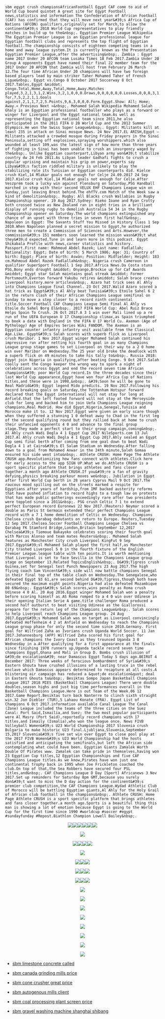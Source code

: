 
```
sbm egypt crush championsAfricanFootball Egypt CAF come to aid of World Cup bound quintet A great site for Egypt Football news,statistics and information The Confederation of African Football (CAF) has confirmed that they will move next year&#39;s Africa Cup of Nations (AFCON) qualifiers,originally set for March,to allow the continent&#39;s 2018 World Cup representatives to play friendly matches in build up to the&nbsp;. Egyptian Premier League Wikipedia The Egyptian Premier League is an Egyptian professional league for Egyptian football clubs and represents the top flight of Egyptian football.The championship consists of eighteen competing teams in a home and away league system.It is currently known as the Presentation Egyptian Premier League,after the advertising&nbsp;. Zambia : Egypt name 2017 Under 20 AFCON team Lusaka Times 18 Feb 2017.Zambia Under 20 Group A opponents Egypt have named their final 22 member team for the 2017 Under 20 AFCON that Zambia will host from February 26 March 12.The four time African Under 20 champions will have two foreign based players lead by main striker Taher Mohamed Taher of French Ligue&nbsp;. Egypt vs.Congo 8 October 2017 Soccerway 8 Oct 2017.Tables,Egypt &middot; Congo.Total,Home,Away,Total,Home,Away.Matches played,3,2,1,3,1,2.Wins,3,2,1,0,0,0.Draws,0,0,0,0,0,0.Losses,0,0,0,3,1,2.Goals for,7,5,2,2,1,1.Goals against,2,1,1,7,2,5.Points,9,6,3,0,0,0.Form.Egypt.Show: All; Home; Away.« Previous Next »&nbsp;. Mohamed Salah Wikipedia Mohamed Salah Ghaly is an Egyptian professional footballer who plays as a forward or winger for Liverpool and the Egypt national team.As well as representing the Egyptian national team since 2011,he also participated in the 2011 FIFA U 20 World Cup and the 2012 Summer Olympics.He won the Swiss Super League&nbsp;. Egypt: Militants kill at least 235 in attack on Sinai mosque News. 24 Nov 2017.EL ARISH,Egypt — Militants attacked a crowded mosque during Friday prayers in the Sinai Peninsula,setting off explosives,spraying worshippers.which also wounded at least 109,was the latest sign of how more than three years of fighting in Sinai has been unable to crush an insurgency waged by the&nbsp;. Unlike Egyptian counterpart,Libyan army won&#39;t stabilize country dw 24 Feb 2011.As Libyan leader Gadhafi fights to crush a popular uprising and maintain his grip on power,experts say Libya&#39;s faction riddled military is unlikely to play the stabilizing role its Tunisian or Egyptian counterparts did. Kielce crush Kiel,14 Mlakar goals not enough for Celje 24.09.2017 24 Sep 2017.Kielce crush Kiel,14 Mlakar goals not enough for Celje.After Veszprém took a lucky win against Flensburg on Saturday,PSG Handball marched in step with their second VELUX EHF Champions League win on Sunday,just leaving Brest behind.The ehfTV.com Match of the Week saw a kind of demolition&nbsp;. Rugby: All Blacks crush Wallabies in Rugby Championship opener. 19 Aug 2017.Sydney: Rieko Ioane and Ryan Crotty both crossed twice as New Zealand ran in eight tries in a brilliant display of running rugby to demolish Australia 54 34 in the Rugby Championship opener on Saturday.The world champions extinguished any chance of an upset with three tries in seven first half&nbsp;. Napoleon in Egypt: The Savants Stuff You Missed in History Class 1 Sep 2010.When Napoleon planned a secret mission to Egypt,he authorized three men to create a Commission of Sciences and Arts.However,the commission&#39;s 151 members soon learned the mission wasn&#39;t what they&#39;d expected.Tune in and learn more in this podcast. Egypt Shikabala Profile with news,career statistics and history. Passport.First name: Mahmoud Abdel Razek; Last name: Fadlallah; Nationality: Egypt; Date of birth: 5 March 1986; Age: 31; Country of birth: Egypt; Place of birth: Aswān; Position: Midfielder; Height: 183 cm.Mahmoud Abdel Razek Fadlallah&nbsp;. Nigeria crush Cameroon in qualifier SuperSport Football 1 Sep 2017.Africa News.Da Costa stuns PSG,Bony ends drought &middot; Onyango,Brockie up for Caf Awards &middot; Egypt star Salah maintains goal streak &middot; Former Portsmouth,Everton forward Yakubu retires &middot; Salah brace creates Liverpool history.more articles&nbsp;. Azaro hat trick sees Al Ahly into Champions League final Channel. 23 Oct 2017.Walid Azaro scored a hat trick as Egypt&#39;s Al Ahly beat Tunisia&#39;s Etoile Sahel 6 2 in the return clash of their African Champions League semifinal on Sunday to move a step closer to a record ninth continental title.Soccer Football CAF Champions League Semi Final Al Ahly vs Etoile du Sahel Borg El&nbsp;. 2017 FIFA World Cup: Abel Ruiz Brace Helps Spain To Crush. 26 Oct 2017.A 3 1 win over Mali lined up a re run of the UEFA European U 17 Championship climax,as Spain triumphed to book a date with England in the FIFA U 17 World Cu. Axeman (Age of Mythology) Age of Empires Series Wiki FANDOM. The Axeman is an Egyptian counter infantry infantry unit available from the Classical Age.Like. Egypt&#39;s Salah scores with superb flick as Liverpool crush Maribor. 1 Nov 2017.Egypt winger Mohamed Salah continued his impressive run after netting his fourth goal in as many Champions League group stage games to set Liverpool on their way to a 2 0 home win over Maribor on Wednesday.The 25 year old broke the deadlock with a superb flick on 49 minutes to take his tally to&nbsp;. Russia 2018: Egypt join Nigeria in qualifying,after beating Congo. 9 Oct 2017.Salah coolly sent the Congo keeper the wrong way to spark a night of celebrations across Egypt and end the record seven time African champions&#39; poor World Cup record.In the three decades since their last World Cup appearance,Egypt have won four Africa Cup of Nations titles,and these were in 1998,&nbsp;. &#39;Soon he will be gone to Real Madrid&#39; Egypt legend Mido predicts. 19 Nov 2017.Following his record breaking goals on Saturday,the Tottenham Hotspur forward declared that the Egypt international will not stay for long at Anfield.that the left footed forward will not stay at the Merseyside club for long and backed him to join Uefa Champions League reigning champions,Real Madrid. How did Egypt,Nigeria,Senegal,Tunisia and Morocco make it to. 12 Nov 2017.Egypt were given an early scare though when they suffered a stunning 1 0 defeat away to Chad in the first leg of the second qualifying round but they rallied back at home to crush their unfancied opponents 4 0 and advance to the final group stage.They made a perfect start to their group campaign,coming&nbsp;. Al Ahly crush Wadi Degla 4 1 Egypt Cup 2017 NileSports.com 13 Jul 2017.Al Ahly crush Wadi Degla 4 1 Egypt Cup 2017.Ahly sealed an Egypt Cup semi final berth after coming from one goal down to beat Wadi Degla 4 1 at Cairo&#39;s El Salam Stadium on Wednesday.After falling down to a goal from Mohamed Anwar in the 24th minute,Saleh Gomaa ensured his side went into&nbsp;. Athlete CRUSH: Home Page The Athlete CRUSH app.Revolutionizing how fans connect with athletes.Click here for early access to the app SIGN UP.What we do.Athlete CRUSH is a sport specific platform that brings athletes and fans closer together.a month ago Athlete CRUSH.If you&#39;re a fan of gravity defying,physics breaking parkour moves we&nbsp;. Jubilation in Egypt after first World Cup berth in 28 years Cyprus Mail 9 Oct 2017.The raucous mood spilling out on the streets marked a respite for Egyptians after years of hardship,from IMF backed austerity reforms that have pushed inflation to record highs to a tough law on protests that has made public gatherings exceedingly rare after two presidents were toppled since a 2011&nbsp;. PSG crush Celtic 7 1 to extend perfect European record Euronews 22 Nov 2017.(Reuters) Neymar scored a double as Paris St Germain extended their perfect Champions League record with a 7 1 home demolition of Celtic on Wednesday. Champions Chelsea crush Qarabag debutants on return to Europe. Reuters,Tuesday 12 Sep 2017.Chelsea.Soccer Football Champions League Chelsea vs Qarabag FK Stamford Bridge,London,Britain September 12,2017 Chelsea&#39;s Tiemoue Bakayoko celebrates scoring their fourth goal with Marcos Alonso and team mates Reuters&nbsp;. Mohamed Salah features as Manchester City crush Liverpool KingFut 9 Sep 2017.Egypt&#39;sl Mohamed Salah played the first half,as Manchester City trashed Liverpool 5 0 in the fourth fixture of the English Premier League.league table with ten points.It is worth mentioning that Liverpool is set to face Sevilla in the Champions League group stage on September 13.Related TopicsEnglish&nbsp;. D&#39;Tigress crush Guinea,set for Senegal test Punch Newspapers 23 Aug 2017.The high flying coach Sam Vincent&#39;s side will now battle champions Senegal in their final top of the table clash on Wednesday.The Senegalese,who defeated Egypt 93 61,are second behind D&#39;Tigress,though both have secured the maximum eight points.Nigeria had also defeated Mozambique 80 69&nbsp;. Egypt&#39;s Salah scores,wins penalty as Roma crush Udinese 4 0 Al. 20 Aug 2016.Egypt winger Mohamed Salah won a penalty before scoring himself as AS Roma romped to a 4 0 win over Udinese in their opening Italian Serie A game.title challenger Roma produced a second half outburst to beat visiting Udinese as the Giallorossi prepare for the return leg of the Champions League&nbsp;. Salah scores to help Liverpool reach Champions League group. 24 Aug 2017.Egypt&#39;s Mohamed Salah was on target as Liverpool convincingly defeated Hoffenheim 4 2 at Anfield on Wednesday to reach the Champions League group phase for only the second time since 2010.Germany. First goal for Wilfried Zaha as Ivorians crush Uganda World Soccer. 11 Jan 2017.Johannesburg (AFP) Wilfried Zaha scored his first goal for African champions the Ivory Coast as they trounced Uganda 3 0 Wednesday in a.After qualifying for a first appearance at the finals since finishing 1978 runners up,Uganda tackle record seven time champions Egypt,Ghana and Mali in Group D. Bombs crush illusion of &#39;de escalation&#39; near Damascus Egypt Today 5 days ago.BEIRUT 4 December 2017: Three weeks of ferocious bombardment of Syria&#39;s Eastern Ghouta have crushed illusions of a lasting truce in the rebel enclave which Damascus appears determined to recapture at all costs.A blistering air campaign has reduced a &quot;de escalation&quot; deal in Eastern Ghouta to&nbsp;. Besiktas Sompo Japan Basketball Champions League 2017 2018 MIES (Basketball Champions League) There were double doubles,season highs and just big time performances overall in the Basketball Champions League.Here is out Team of the Week.06 12 2017.Game Report.Besiktas turn back Nanterre to clinch sixth straight win.32 Jon Diebler (TUR),5 Lahaou Konate (FRA). Egypt List of Champions 6 Oct 2017.information available Canal League The Canal (Zone) League included the teams of the three cities on the Suez Canal: Port Said,Ismailia,and Suez; the two most popular participants were Al Masry (Port Said),reportedly record champions with 17 titles,and Ismaily (Ismalia),who won the league once. News FIVB Volleyball Women&#39;s U23 World Championship 2017 Slovenia crush Bulgaria to make historic U23 final.Ljubljana,Slovenia,September 15,2017 Slovenia&#39;s five set win over Egypt to close pool play at the 2017 FIVB Women&#39;s U23 World Championship had the hosts satisfied and anticipating the semifinals,but left the African side contemplating what could have been. Egyptian Giants Zamalek Worth Double Of Pirates www. Zamalek can take pride in themselves,having won 23 Egyptian Cup titles,12 Egyptian Championships and five CAF Champions League titles.As we know,Pirates have won just one continental trophy back in 1995 when Joe Frickleton coached the club.On top of that,the Sea Robbers have secured four PSL titles,and&nbsp;. CAF Champions League D Day [Sport] Africanews 3 Nov 2017.Set up reminders for Saturday 8pm GMT,because you surely don&#39;t want to miss the D day action for the continent&#39;s premier club competition,the CAF Champions League.Wydad Athletic Club of Morocco will be battling Egyptian giants,Al Ahly for the Holy Grail of African club football in the champions&nbsp;. Athlete CRUSH: Home Page Athlete CRUSH is a sport specific platform that brings athletes and fans closer together.a month ago.Sports is a beautiful thing this man is showing a lot of emotion because Egypt is going to the World Cup for the first time since 1990 #worldcup #soccer #egypt #sundayfunday #Repost.Biathlon Champion Lowell Bailey&nbsp;. 
```

<div align="center">
  
<a rel="nofollow" href="https://m.shibang-china.com?f=github&k=sbm+egypt+crush+champions"><img src="https://static.shibang-china.com/en/l.png"></a><img src="https://static.shibang-china.com/en/hw.png"><a rel="nofollow" href="https://m.shibang-china.com/product/?f=github&k=sbm+egypt+crush+champions"><img src="https://static.shibang-china.com/en/p.png"></a><a rel="nofollow" href="https://m.shibang-china.com/cases/?f=github&k=sbm+egypt+crush+champions"><img src="https://static.shibang-china.com/en/c.png"></a><a rel="nofollow" href="https://m.shibang-china.com/news/?f=github&k=sbm+egypt+crush+champions"><img src="https://static.shibang-china.com/en/n.png"></a><a rel="nofollow" href="https://m.shibang-china.com?f=github&k=sbm+egypt+crush+champions"><img src="https://static.shibang-china.com/en/m.png"></a>

<a rel="nofollow" href="https://m.shibang-china.com/product/?f=github&k=sbm+egypt+crush+champions"><img src="https://static.shibang-china.com/en/b.jpg"></a>
  
<a rel="nofollow" href="https://m.shibang-china.com/solution-aggregate.html?f=github&k=sbm+egypt+crush+champions"><img src="https://static.shibang-china.com/en/a.jpg"></a><a rel="nofollow" href="https://m.shibang-china.com/solution-mine.html?f=github&k=sbm+egypt+crush+champions"><img src="https://static.shibang-china.com/en/m.jpg"></a><a rel="nofollow" href="https://m.shibang-china.com/solution-mill.html?f=github&k=sbm+egypt+crush+champions"><img src="https://static.shibang-china.com/en/g.jpg"></a><a rel="nofollow" href="https://m.shibang-china.com/solution-epc.html?f=github&k=sbm+egypt+crush+champions"><img src="https://static.shibang-china.com/en/e.jpg"></a>

<a rel="nofollow" href="https://m.shibang-china.com/product/?f=github&k=sbm+egypt+crush+champions"><img src="https://static.shibang-china.com/en/a-p.png"></a>

<a rel="nofollow" href="https://m.shibang-china.com/product/crusher/c6x.html?f=github&k=sbm+egypt+crush+champions"><img src="https://static.shibang-china.com/en/j.jpg"></a><a rel="nofollow" href="https://m.shibang-china.com/product/crusher/ci5x.html?f=github&k=sbm+egypt+crush+champions"><img src="https://static.shibang-china.com/en/i.jpg"></a><a rel="nofollow" href="https://m.shibang-china.com/product/crusher/hst.html?f=github&k=sbm+egypt+crush+champions"><img src="https://static.shibang-china.com/en/c.jpg"></a>

<a rel="nofollow" href="https://m.shibang-china.com/product/mill/mtw.html?f=github&k=sbm+egypt+crush+champions"><img src="https://static.shibang-china.com/en/mtw.jpg"></a><a rel="nofollow" href="https://m.shibang-china.com/product/mill/scm.html?f=github&k=sbm+egypt+crush+champions"><img src="https://static.shibang-china.com/en/scm.jpg"></a><a rel="nofollow" href="https://m.shibang-china.com/product/mill/lm.html?f=github&k=sbm+egypt+crush+champions"><img src="https://static.shibang-china.com/en/lm.jpg"></a>

<a rel="nofollow" href="https://m.shibang-china.com/product/sand/vsi6x.html?f=github&k=sbm+egypt+crush+champions"><img src="https://static.shibang-china.com/en/6x.jpg"></a><a rel="nofollow" href="https://m.shibang-china.com/product/sand/vu.html?f=github&k=sbm+egypt+crush+champions"><img src="https://static.shibang-china.com/en/vu.jpg"></a><a rel="nofollow" href="https://m.shibang-china.com/product/mobile/klun.html?f=github&k=sbm+egypt+crush+champions"><img src="https://static.shibang-china.com/en/k.jpg"></a>

<a rel="nofollow" href="https://m.shibang-china.com/cases/?f=github&k=sbm+egypt+crush+champions"><img src="https://static.shibang-china.com/en/case.png"></a>

<a rel="nofollow" href="https://m.shibang-china.com/cases/aggregate/202.html?f=github&k=sbm+egypt+crush+champions"><img src="https://static.shibang-china.com/en/c-1.jpg"></a>

<a rel="nofollow" href="https://m.shibang-china.com/cases/aggregate/203.html?f=github&k=sbm+egypt+crush+champions"><img src="https://static.shibang-china.com/en/c-2.jpg"></a>

<a rel="nofollow" href="https://m.shibang-china.com/cases/mill/123.html?f=github&k=sbm+egypt+crush+champions"><img src="https://static.shibang-china.com/en/c-3.jpg"></a>

<a rel="nofollow" href="https://m.shibang-china.com/contact_us.html?f=github&k=sbm+egypt+crush+champions"><img src="https://static.shibang-china.com/en/contact.png"></a>

<a rel="nofollow" href="https://swt.shibang-china.com/?f=github&k=sbm+egypt+crush+champions"><img src="https://static.shibang-china.com/en/chat.png"></a>

<a rel="nofollow" href="https://whatsapp.shibangsoft.com/WhatsApp.php?f=github&k=sbm+egypt+crush+champions"><img src="https://static.shibang-china.com/en/whatsapp.png"></a>

<a rel="nofollow" href="https://m.shibang-china.com/?f=github&k=sbm+egypt+crush+champions"><img src="https://static.shibang-china.com/en/website.png"></a>

</div>


* [sbm limestone concrete called](sbm%20limestone%20concrete%20called.md)

* [sbm canada grinding mills price](sbm%20canada%20grinding%20mills%20price.md)

* [sbm cone crusher great price](sbm%20cone%20crusher%20great%20price.md)

* [sbm autogenous mills client](sbm%20autogenous%20mills%20client.md)

* [sbm coal processing plant screen price](sbm%20coal%20processing%20plant%20screen%20price.md)

* [sbm gravel washing machine shanghai shibang](sbm%20gravel%20washing%20machine%20shanghai%20shibang.md)